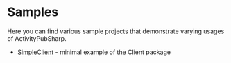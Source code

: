 ﻿# Samples

Here you can find various sample projects that demonstrate varying usages of ActivityPubSharp.

* [SimpleClient](SimpleClient) - minimal example of the Client package
